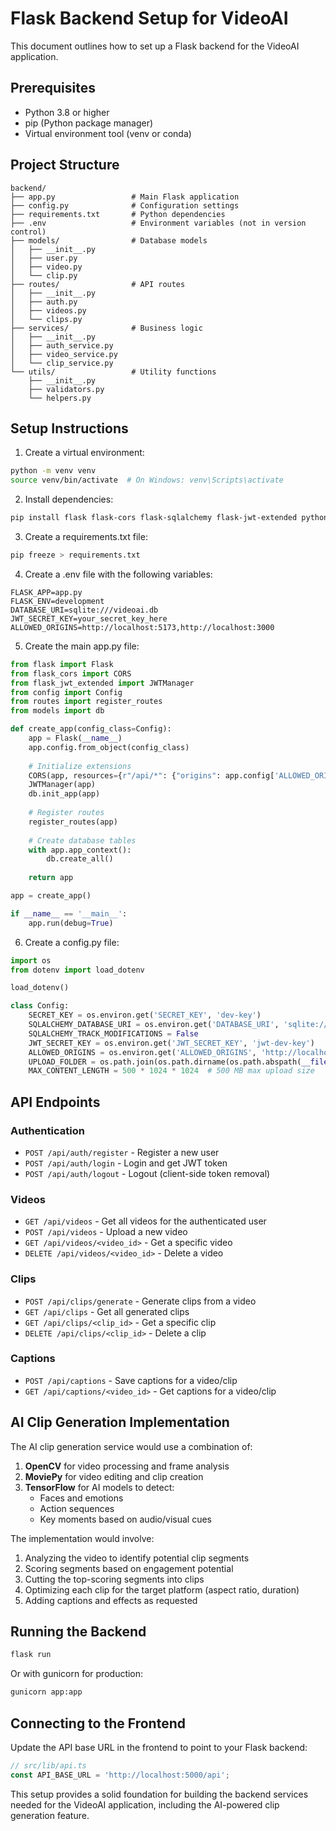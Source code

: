 # Flask Backend Setup for VideoAI

This document outlines how to set up a Flask backend for the VideoAI application.

## Prerequisites

- Python 3.8 or higher
- pip (Python package manager)
- Virtual environment tool (venv or conda)

## Project Structure

```
backend/
├── app.py                 # Main Flask application
├── config.py              # Configuration settings
├── requirements.txt       # Python dependencies
├── .env                   # Environment variables (not in version control)
├── models/                # Database models
│   ├── __init__.py
│   ├── user.py
│   ├── video.py
│   └── clip.py
├── routes/                # API routes
│   ├── __init__.py
│   ├── auth.py
│   ├── videos.py
│   └── clips.py
├── services/              # Business logic
│   ├── __init__.py
│   ├── auth_service.py
│   ├── video_service.py
│   └── clip_service.py
└── utils/                 # Utility functions
    ├── __init__.py
    ├── validators.py
    └── helpers.py
```

## Setup Instructions

1. Create a virtual environment:

```bash
python -m venv venv
source venv/bin/activate  # On Windows: venv\Scripts\activate
```

2. Install dependencies:

```bash
pip install flask flask-cors flask-sqlalchemy flask-jwt-extended python-dotenv opencv-python moviepy tensorflow
```

3. Create a requirements.txt file:

```bash
pip freeze > requirements.txt
```

4. Create a .env file with the following variables:

```
FLASK_APP=app.py
FLASK_ENV=development
DATABASE_URI=sqlite:///videoai.db
JWT_SECRET_KEY=your_secret_key_here
ALLOWED_ORIGINS=http://localhost:5173,http://localhost:3000
```

5. Create the main app.py file:

```python
from flask import Flask
from flask_cors import CORS
from flask_jwt_extended import JWTManager
from config import Config
from routes import register_routes
from models import db

def create_app(config_class=Config):
    app = Flask(__name__)
    app.config.from_object(config_class)
    
    # Initialize extensions
    CORS(app, resources={r"/api/*": {"origins": app.config['ALLOWED_ORIGINS']}})
    JWTManager(app)
    db.init_app(app)
    
    # Register routes
    register_routes(app)
    
    # Create database tables
    with app.app_context():
        db.create_all()
    
    return app

app = create_app()

if __name__ == '__main__':
    app.run(debug=True)
```

6. Create a config.py file:

```python
import os
from dotenv import load_dotenv

load_dotenv()

class Config:
    SECRET_KEY = os.environ.get('SECRET_KEY', 'dev-key')
    SQLALCHEMY_DATABASE_URI = os.environ.get('DATABASE_URI', 'sqlite:///videoai.db')
    SQLALCHEMY_TRACK_MODIFICATIONS = False
    JWT_SECRET_KEY = os.environ.get('JWT_SECRET_KEY', 'jwt-dev-key')
    ALLOWED_ORIGINS = os.environ.get('ALLOWED_ORIGINS', 'http://localhost:5173').split(',')
    UPLOAD_FOLDER = os.path.join(os.path.dirname(os.path.abspath(__file__)), 'uploads')
    MAX_CONTENT_LENGTH = 500 * 1024 * 1024  # 500 MB max upload size
```

## API Endpoints

### Authentication

- `POST /api/auth/register` - Register a new user
- `POST /api/auth/login` - Login and get JWT token
- `POST /api/auth/logout` - Logout (client-side token removal)

### Videos

- `GET /api/videos` - Get all videos for the authenticated user
- `POST /api/videos` - Upload a new video
- `GET /api/videos/<video_id>` - Get a specific video
- `DELETE /api/videos/<video_id>` - Delete a video

### Clips

- `POST /api/clips/generate` - Generate clips from a video
- `GET /api/clips` - Get all generated clips
- `GET /api/clips/<clip_id>` - Get a specific clip
- `DELETE /api/clips/<clip_id>` - Delete a clip

### Captions

- `POST /api/captions` - Save captions for a video/clip
- `GET /api/captions/<video_id>` - Get captions for a video/clip

## AI Clip Generation Implementation

The AI clip generation service would use a combination of:

1. **OpenCV** for video processing and frame analysis
2. **MoviePy** for video editing and clip creation
3. **TensorFlow** for AI models to detect:
   - Faces and emotions
   - Action sequences
   - Key moments based on audio/visual cues

The implementation would involve:

1. Analyzing the video to identify potential clip segments
2. Scoring segments based on engagement potential
3. Cutting the top-scoring segments into clips
4. Optimizing each clip for the target platform (aspect ratio, duration)
5. Adding captions and effects as requested

## Running the Backend

```bash
flask run
```

Or with gunicorn for production:

```bash
gunicorn app:app
```

## Connecting to the Frontend

Update the API base URL in the frontend to point to your Flask backend:

```typescript
// src/lib/api.ts
const API_BASE_URL = 'http://localhost:5000/api';
```

This setup provides a solid foundation for building the backend services needed for the VideoAI application, including the AI-powered clip generation feature.
